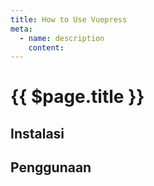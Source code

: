 ```yaml
---
title: How to Use Vuepress
meta:
  - name: description
    content: 
---
```


# {{ $page.title }}

<start-tutorial topic="vuepress" lang="id"/>

## Instalasi

## Penggunaan
